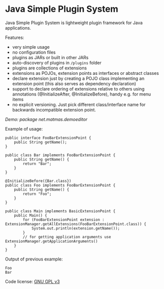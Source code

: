 Java Simple Plugin System
==================

Java Simple Plugin System is lightweight plugin framework for Java applications.

Features:

- very simple usage
- no configuration files
- plugins as JARs or built in other JARs
- auto-discovery of plugins in `/plugins` folder
- plugins are collections of extensions
- extensions as POJOs, extension points as interfaces or abstract classes
- declare extension just by creating a POJO class implementing an extension point (this also serves as dependency declaration)
- support to declare ordering of extensions relative to others using annotations (@InitializeAfter, @InitializeBefore), handy e.g. for menu items
- no explicit versioning. Just pick different class/interface name for backwards incompatible extension point.

*Demo: package net.matmas.demoeditor*

Example of usage:

    public interface FooBarExtensionPoint {
        public String getName();
    }

    public class Bar implements FooBarExtensionPoint {
        public String getName() {
            return "Bar";
        }
    }
    
    @InitializeBefore({Bar.class})
    public class Foo implements FooBarExtensionPoint {
        public String getName() {
            return "Foo";
        }
    }
    
    public class Main implements BasicExtensionPoint {
        public Main() {
            for (FooBarExtensionPoint extension : ExtensionManager.getAllExtensions(FooBarExtensionPoint.class)) {
                System.out.println(extension.getName());
            }
            // for getting application arguments use ExtensionManager.getApplicationArguments()
        }
    }
    
Output of previous example:

    Foo
    Bar
    

Code license: [GNU GPL v3](http://www.gnu.org/licenses/gpl.html)

